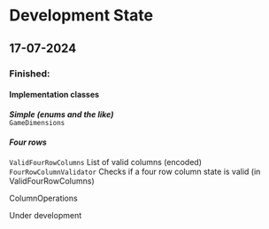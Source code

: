 # Development State
## 17-07-2024
### Finished:
#### Implementation classes
_**Simple (enums and the like)**_  
`GameDimensions`

#### _Four rows_
`ValidFourRowColumns` List of valid columns (encoded)  
`FourRowColumnValidator` Checks if a four row column state is valid (in ValidFourRowColumns)


ColumnOperations 








Under development


